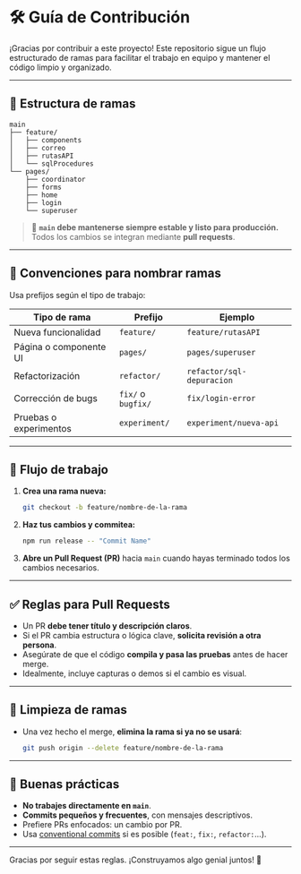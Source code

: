 # 🛠️ Guía de Contribución

¡Gracias por contribuir a este proyecto! Este repositorio sigue un flujo estructurado de ramas para facilitar el trabajo en equipo y mantener el código limpio y organizado.

---

## 🌿 Estructura de ramas

```plaintext
main
├── feature/
│   ├── components
│   ├── correo
│   ├── rutasAPI
│   └── sqlProcedures
└── pages/
    ├── coordinator
    ├── forms
    ├── home
    ├── login
    └── superuser
```

> 🎯 **`main` debe mantenerse siempre estable y listo para producción.**  
> Todos los cambios se integran mediante **pull requests**.

---

## 📛 Convenciones para nombrar ramas

Usa prefijos según el tipo de trabajo:

| Tipo de rama          | Prefijo          | Ejemplo                       |
|-----------------------|------------------|-------------------------------|
| Nueva funcionalidad   | `feature/`       | `feature/rutasAPI`           |
| Página o componente UI| `pages/`         | `pages/superuser`            |
| Refactorización       | `refactor/`      | `refactor/sql-depuracion`    |
| Corrección de bugs    | `fix/` o `bugfix/`| `fix/login-error`            |
| Pruebas o experimentos| `experiment/`    | `experiment/nueva-api`       |

---

## 🔁 Flujo de trabajo

1. **Crea una rama nueva:**

   ```bash
   git checkout -b feature/nombre-de-la-rama
   ```

2. **Haz tus cambios y commitea:**

   ```bash
   npm run release -- "Commit Name"
   ```

3. **Abre un Pull Request (PR)** hacia `main` cuando hayas terminado todos los cambios necesarios.

---

## ✅ Reglas para Pull Requests

- Un PR **debe tener título y descripción claros**.
- Si el PR cambia estructura o lógica clave, **solicita revisión a otra persona**.
- Asegúrate de que el código **compila y pasa las pruebas** antes de hacer merge.
- Idealmente, incluye capturas o demos si el cambio es visual.

---

## 🧼 Limpieza de ramas

- Una vez hecho el merge, **elimina la rama si ya no se usará**:

  ```bash
  git push origin --delete feature/nombre-de-la-rama
  ```

---

## 🧠 Buenas prácticas

- **No trabajes directamente en `main`**.
- **Commits pequeños y frecuentes**, con mensajes descriptivos.
- Prefiere PRs enfocados: un cambio por PR.
- Usa [conventional commits](https://www.conventionalcommits.org/en/v1.0.0/) si es posible (`feat:`, `fix:`, `refactor:`...).

---

Gracias por seguir estas reglas. ¡Construyamos algo genial juntos! 🚀